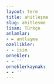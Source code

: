 ```yaml
---
layout: term
title: ahitleşme
slug: ahitlesme
lisan: Türkçe
anlamlar:
- ► antlaşma
ozellikler:
- - isim
ornekler:
- - ''
orneklerkaynak:
- - ''
---
```

